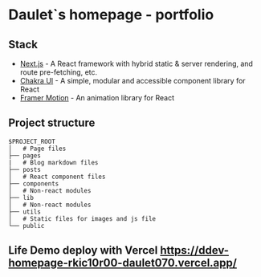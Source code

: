 # Daulet`s homepage - portfolio

## Stack

- [Next.js](https://nextjs.org/) - A React framework with hybrid static & server rendering, and route pre-fetching, etc.
- [Chakra UI](https://chakra-ui.com/) - A simple, modular and accessible component library for React
- [Framer Motion](https://www.framer.com/motion/) - An animation library for React

## Project structure

```
$PROJECT_ROOT
│   # Page files
├── pages
|   # Blog markdown files
├── posts 
│   # React component files
├── components
│   # Non-react modules
├── lib
│   # Non-react modules
├── utils
│   # Static files for images and js file
└── public
```
Life Demo deploy with Vercel
https://ddev-homepage-rkic10r00-daulet070.vercel.app/
---
